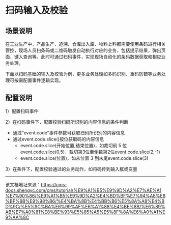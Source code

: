 # 扫码输入及校验

## 场景说明​

在工业生产中，产品生产、追溯、仓库出入库、物料上料都需要使用条码进行相关管控，现场人员扫条码或二维码触发自动执行对应的业务，包括提示结果，弹出页面，键入查询等。此时可通过扫码事件，实现现场自动化的条码数据获取和相应业务处理。

下面以扫码基础的输入及校验为例，更多业务处理如多码识别、重码防错等业务处理可按需配置事件逻辑实现。

## 配置说明​

1）配置扫码事件

2）在扫码事件下，配置校验扫码所识别的内容信息的条件判断

  * 通过“event.code”事件参数可获取扫码所识别的内容信息
  * 通过event.code.slice()按位获取码的内容信息
    * event.code.slice(开始位置,结束位置)，如裁切前 5 位event.code.slice(0,5)，裁切第3位至倒数第2位event.code.slice(2,-1)
    * event.code.slice(位置)，如从位置 3 到末尾event.code.slice(3)



3）在条件下，配置校验通过的业务动作，如将码传到输入框或变量


---

该文档地址来源：https://cms-docs.shengyc.com/cms/tutorial/%E9%A1%B5%E9%9D%A2%E7%AE%A1%E7%90%86/%E9%A1%B5%E9%9D%A2%E4%BD%BF%E7%94%A8%E8%BF%9B%E9%98%B6/%E4%BA%8B%E4%BB%B6%E5%8A%A8%E4%BD%9C/%E5%9C%BA%E6%99%AF%E6%A1%88%E4%BE%8B/%E6%89%AB%E7%A0%81%E8%BE%93%E5%85%A5%E5%8F%8A%E6%A0%A1%E9%AA%8C